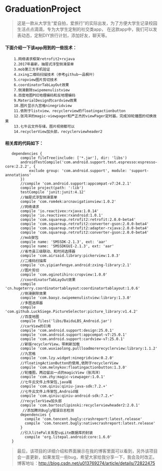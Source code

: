 # GraduationProject
> 这是一款从大学生“爱自拍，爱旅行”的实际出发，为了方便大学生记录校园生活点点滴滴，专为大学生定制的社交类app，
在这款app中，我们可以发表动态，定制DIY旅行计划，添加好友，聊天等。

#### 下面介绍一下该app用到的一些技术：

        1.网络请求框架retrofit2+rxjava
        2.2017年最新，抽屉式浮型侧滑菜单
        3.mob第三方手机验证
        4.zxing二维码扫描技术（参考github一品枫叶）
        5.cropview图片剪切技术
        6.coordinatorTabLayOut效果
        7.侧滑删除swipemenulistview
        8.百度地图POI地理编码和反地理编码
        9.MaterialDesign的cardview效果
        10.图片显示九宫格ninegridview
        11.依附于listview、recyclerview的floatingactionbutton
        12.张鸿洋的magic-viewpager和严正杰的viewPager定时器，完成3D轮播图的切换效果
        13.七牛云文件存储，图片视频都可以
        14.recyclerView加头部，recyclerviewheader2
#### 相关库的代码如下：
       dependencies {
           compile fileTree(include: ['*.jar'], dir: 'libs')
           androidTestCompile('com.android.support.test.espresso:espresso-core:2.2.2', {
               exclude group: 'com.android.support', module: 'support-annotations'
           })
           //compile 'com.android.support:appcompat-v7:24.2.1'
           compile project(path: ':lib')
           testCompile 'junit:junit:4.12'
           //抽屉式浮型侧滑菜单
           compile 'com.rom4ek:arcnavigationview:1.0.2'
           //网络请求
           compile 'io.reactivex:rxjava:1.0.14'
           compile 'io.reactivex:rxandroid:1.0.1'
           compile 'com.squareup.retrofit2:retrofit:2.0.0-beta4'
           compile 'com.squareup.retrofit2:converter-gson:2.0.0-beta4'
           compile 'com.squareup.retrofit2:adapter-rxjava:2.0.0-beta4'
           compile 'com.squareup.retrofit2:converter-gson:2.0.0-beta4'
           //mob架包
           compile name: 'SMSSDK-2.1.3', ext: 'aar'
           compile name: 'SMSSDKGUI-2.1.3', ext: 'aar'
           //省市县三级联动、和时间选择器
           compile 'com.airsaid.library:pickerview:1.0.3'
           //二维码扫描库
           compile 'cn.yipianfengye.android:zxing-library:2.1'
           //图片剪切
           compile 'com.oginotihiro:cropview:1.0.0'
           //coordinatorTabLayOut效果
           compile 'cn.hugeterry.coordinatortablayout:coordinatortablayout:1.0.6'
           //侧滑删除效果
           compile 'com.baoyz.swipemenulistview:library:1.3.0'
           //多图选择器
           compile 'com.github.LuckSiege.PictureSelector:picture_library:v1.4.2'
           //百度地图
           compile files('libs/BaiduLBS_Android.jar')
           //carView的引用
           compile 'com.android.support:design:25.0.1'
           compile 'com.android.support:appcompat-v7:25.0.1'
           compile 'com.android.support:cardview-v7:25.0.1'
           //新版recyclerView，带刷新加载
           compile 'com.wuxiaolong.pullloadmorerecyclerview:library:1.1.2'
           //九宫格
           compile 'com.lzy.widget:ninegridview:0.2.0'
           //floatingActionButton的使用,依附于recyclerView
           compile 'com.melnykov:floatingactionbutton:1.3.0'
           //轮播图，两边留出一点的magicView（张鸿洋）
           compile 'com.zhy:magic-viewpager:1.0.1'
           //七牛云文件上传架包,java端
           compile 'com.qiniu:qiniu-java-sdk:7.2.+'
           //七牛云文件上传架包,Android端
           compile 'com.qiniu:qiniu-android-sdk:7.2.+'
           //recyclerView加头部
           compile 'com.bartoszlipinski:recyclerviewheader2:2.0.1'
            //添加腾讯Bugly错误日志检测
           dependencies {
             compile 'com.tencent.bugly:crashreport:latest.release'
             compile 'com.tencent.bugly:nativecrashreport:latest.release'
           }
           //引入litePal关系型sqLite数据库的封装
             compile 'org.litepal.android:core:1.6.0'
       }

> 最后，该项目的详细介绍和界面展示在我的博客里面可以看到，另外该项目会一直更新，如果发现一些bug，希望大家给我分享一下，我会及时改正。
博客地址：http://blog.csdn.net/u013769274/article/details/72822475

